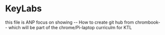 # KeyLabs
this file is ANP focus on showing -- How to create git hub from chrombook--
which will be part of the chrome/Pi-laptop curriculm for KTL
